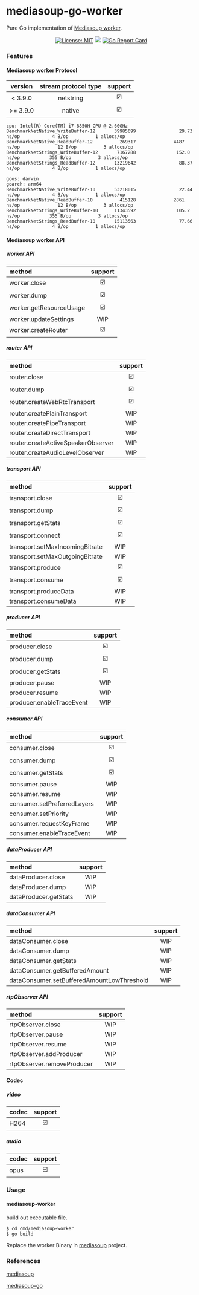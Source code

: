 # mediasoup-go-worker
Pure Go implementation of [Mediasoup worker](https://github.com/versatica/mediasoup).


<p align="center">
<a href="LICENSE"><img src="https://img.shields.io/badge/License-MIT-yellow.svg" alt="License: MIT"></a>
<a href="Language"><img src="https://img.shields.io/badge/language-golang-green.svg"></a>
<a href="https://goreportcard.com/report/github.com/byyam/mediasoup-go-worker"><img src="https://goreportcard.com/badge/github.com/byyam/mediasoup-go-worker" alt="Go Report Card"></a>
</p>


### Features
#### Mediasoup worker Protocol

|  version  | stream protocol type |         support         |
|:---------:|:--------------------:|:-----------------------:|
|  < 3.9.0  |      netstring       | :ballot_box_with_check: |
| \>= 3.9.0 |        native        | :ballot_box_with_check: |


~~~shell
cpu: Intel(R) Core(TM) i7-8850H CPU @ 2.60GHz
BenchmarkNetNative_WriteBuffer-12       39985699                29.73 ns/op            4 B/op          1 allocs/op
BenchmarkNetNative_ReadBuffer-12          269317              4487 ns/op              12 B/op          3 allocs/op
BenchmarkNetStrings_WriteBuffer-12       7167288               152.0 ns/op           355 B/op          3 allocs/op
BenchmarkNetStrings_ReadBuffer-12       13219642                88.37 ns/op            4 B/op          1 allocs/op

goos: darwin
goarch: arm64
BenchmarkNetNative_WriteBuffer-10       53218015                22.44 ns/op            4 B/op          1 allocs/op
BenchmarkNetNative_ReadBuffer-10          415128              2861 ns/op              12 B/op          3 allocs/op
BenchmarkNetStrings_WriteBuffer-10      11343592               105.2 ns/op           355 B/op          3 allocs/op
BenchmarkNetStrings_ReadBuffer-10       15113563                77.66 ns/op            4 B/op          1 allocs/op
~~~

#### Mediasoup worker API

##### worker API

| method                  |         support         |
|:------------------------|:-----------------------:|
| worker.close            | :ballot_box_with_check: |
| worker.dump             | :ballot_box_with_check: |
| worker.getResourceUsage | :ballot_box_with_check: |
| worker.updateSettings   |           WIP           |
| worker.createRouter     | :ballot_box_with_check: |


##### router API

| method                             |         support         |
|:-----------------------------------|:-----------------------:|
| router.close                       | :ballot_box_with_check: |
| router.dump                        | :ballot_box_with_check: |
| router.createWebRtcTransport       | :ballot_box_with_check: |
| router.createPlainTransport        |           WIP           |
| router.createPipeTransport         |           WIP           |
| router.createDirectTransport       |           WIP           |
| router.createActiveSpeakerObserver |           WIP           |
| router.createAudioLevelObserver    |           WIP           |


##### transport API

| method                          |         support         |
|:--------------------------------|:-----------------------:|
| transport.close                 | :ballot_box_with_check: |
| transport.dump                  | :ballot_box_with_check: |
| transport.getStats              | :ballot_box_with_check: |
| transport.connect               | :ballot_box_with_check: |
| transport.setMaxIncomingBitrate |           WIP           |
| transport.setMaxOutgoingBitrate |           WIP           |
| transport.produce               | :ballot_box_with_check: |
| transport.consume               | :ballot_box_with_check: |
| transport.produceData           |           WIP           |
| transport.consumeData           |           WIP           |


##### producer API

| method                    |         support         |
|:--------------------------|:-----------------------:|
| producer.close            | :ballot_box_with_check: |
| producer.dump             | :ballot_box_with_check: |
| producer.getStats         | :ballot_box_with_check: |
| producer.pause            |           WIP           |
| producer.resume           |           WIP           |
| producer.enableTraceEvent |           WIP           |


##### consumer API

| method                      |         support         |
|:----------------------------|:-----------------------:|
| consumer.close              | :ballot_box_with_check: |
| consumer.dump               | :ballot_box_with_check: |
| consumer.getStats           | :ballot_box_with_check: |
| consumer.pause              |           WIP           |
| consumer.resume             |           WIP           |
| consumer.setPreferredLayers |           WIP           |
| consumer.setPriority        |           WIP           |
| consumer.requestKeyFrame    |           WIP           |
| consumer.enableTraceEvent   |           WIP           |


##### dataProducer API

| method                | support |
|:----------------------|:-------:|
| dataProducer.close    |   WIP   |
| dataProducer.dump     |   WIP   |
| dataProducer.getStats |   WIP   |


##### dataConsumer API

| method                                     | support |
|:-------------------------------------------|:-------:|
| dataConsumer.close                         |   WIP   |
| dataConsumer.dump                          |   WIP   |
| dataConsumer.getStats                      |   WIP   |
| dataConsumer.getBufferedAmount             |   WIP   |
| dataConsumer.setBufferedAmountLowThreshold |   WIP   |


##### rtpObserver API

| method                             | support |
|:-----------------------------------|:-------:|
| rtpObserver.close                  |   WIP   |
| rtpObserver.pause                  |   WIP   |
| rtpObserver.resume                 |   WIP   |
| rtpObserver.addProducer            |   WIP   |
| rtpObserver.removeProducer         |   WIP   |


#### Codec

##### video

| codec                     |         support         |
|:--------------------------|:-----------------------:|
| H264                      | :ballot_box_with_check: |

##### audio

| codec |         support         |
|:------|:-----------------------:|
| opus  | :ballot_box_with_check: |



### Usage

#### mediasoup-worker

build out executable file.

``` shell
$ cd cmd/mediasoup-worker
$ go build
```

Replace the worker Binary in [mediasoup](https://github.com/versatica/mediasoup) project.


### References

[mediasoup](https://github.com/versatica/mediasoup)

[mediasoup-go](https://pkg.go.dev/github.com/jiyeyuran/mediasoup-go)
